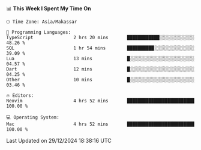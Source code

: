<!--START_SECTION:waka-->
📊 **This Week I Spent My Time On** 

```text
🕑︎ Time Zone: Asia/Makassar

💬 Programming Languages: 
TypeScript               2 hrs 20 mins       ████████████░░░░░░░░░░░░░   48.26 % 
SQL                      1 hr 54 mins        ██████████░░░░░░░░░░░░░░░   39.09 % 
Lua                      13 mins             █░░░░░░░░░░░░░░░░░░░░░░░░   04.57 % 
Dart                     12 mins             █░░░░░░░░░░░░░░░░░░░░░░░░   04.25 % 
Other                    10 mins             █░░░░░░░░░░░░░░░░░░░░░░░░   03.46 % 

🔥 Editors: 
Neovim                   4 hrs 52 mins       █████████████████████████   100.00 % 

💻 Operating System: 
Mac                      4 hrs 52 mins       █████████████████████████   100.00 % 
```


 Last Updated on 29/12/2024 18:38:16 UTC
<!--END_SECTION:waka-->
